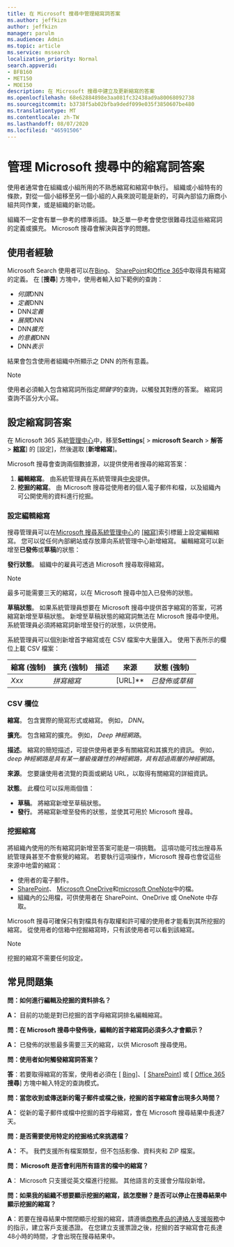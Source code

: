 ```yaml
---
title: 在 Microsoft 搜尋中管理縮寫詞答案
ms.author: jeffkizn
author: jeffkizn
manager: parulm
ms.audience: Admin
ms.topic: article
ms.service: mssearch
localization_priority: Normal
search.appverid:
- BFB160
- MET150
- MOE150
description: 在 Microsoft 搜尋中建立及更新縮寫的答案
ms.openlocfilehash: 68e62884898e3aa081fc32438ad9a80068092738
ms.sourcegitcommit: b3738f5ab02bfba9dedf099e035f3850607be480
ms.translationtype: MT
ms.contentlocale: zh-TW
ms.lasthandoff: 08/07/2020
ms.locfileid: "46591506"
---
```

# <a name="manage-acronyms-answers-in-microsoft-search"></a>管理 Microsoft 搜尋中的縮寫詞答案

使用者通常會在組織或小組所用的不熟悉縮寫和縮寫中執行。 組織或小組特有的條款，對從一個小組移至另一個小組的人員來說可能是新的，可與內部協力廠商小組共同作業，或是組織的新功能。

組織不一定會有單一參考的標準術語。 缺乏單一參考會使您很難尋找這些縮寫詞的定義或擴充。 Microsoft 搜尋會解決與首字的問題。

## <a name="what-users-experience"></a>使用者經驗

Microsoft Search 使用者可以在[Bing](https://Bing.com)、 [SharePoint](https://products.office.com/sharepoint/collaboration)和[Office 365](https://Office.com)中取得具有縮寫的定義。 在 [**搜尋**] 方塊中，使用者輸入如下範例的查詢：

- *何謂*DNN
- *定義*DNN
- DNN*定義*
- *展開*DNN
- DNN*擴充*
- *的意義*DNN
- DNN*表示*

結果會包含使用者組織中所顯示之 DNN 的所有意義。

> [!NOTE]
> 使用者必須輸入包含縮寫詞所指定*關鍵字*的查詢，以觸發其對應的答案。 縮寫詞查詢不區分大小寫。

## <a name="set-up-acronyms-answers"></a>設定縮寫詞答案

在 Microsoft 365 系統[管理中心](https://admin.microsoft.com)中，移至**Settings**[  >  **microsoft Search**  >  **解答**  >  [**縮寫**](https://admin.microsoft.com/Adminportal/Home#/MicrosoftSearch/acronyms)] 的 [設定]，然後選取 [**新增縮寫**]。

Microsoft 搜尋會查詢兩個數據源，以提供使用者搜尋的縮寫答案：

1. **編輯縮寫**。 由系統管理員在系統管理員[中央](https://admin.microsoft.com/Adminportal/Home#/MicrosoftSearch/acronyms)提供。
2. **挖掘的縮寫**。 由 Microsoft 搜尋從使用者的個人電子郵件和檔，以及組織內可公開使用的資料進行挖掘。

### <a name="set-up-editorial-acronyms"></a>設定編輯縮寫

搜尋管理員可以在[Microsoft 搜尋系統管理中心](https://admin.microsoft.com/Adminportal/Home#/MicrosoftSearch)的 [[縮寫]](https://admin.microsoft.com/Adminportal/Home#/MicrosoftSearch/acronyms)索引標籤上設定編輯縮寫。 您可以從任何內部網站或存放庫向系統管理中心新增縮寫。 編輯縮寫可以新增至**已發佈**或**草稿**的狀態：

**發行狀態**。 組織中的雇員可透過 Microsoft 搜尋取得縮寫。

> [!NOTE]
> 最多可能需要三天的縮寫，以在 Microsoft 搜尋中加入已發佈的狀態。

**草稿狀態**。 如果系統管理員想要在 Microsoft 搜尋中提供首字縮寫的答案，可將縮寫新增至草稿狀態。 新增至草稿狀態的縮寫詞無法在 Microsoft 搜尋中使用。 系統管理員必須將縮寫詞新增至發行的狀態，以供使用。

系統管理員可以個別新增首字縮寫或在 CSV 檔案中大量匯入。 使用下表所示的欄位上載 CSV 檔案：

| 縮寫 (強制)  | 擴充 (強制)  | 描述  | 來源 | 狀態 (強制)  |
| --------- | --------- | ---------- | --------- |--------- |
| *Xxx* | *拼寫縮寫* |  | [URL]** | *已發佈或草稿* |

### <a name="csv-fields"></a>CSV 欄位

**縮寫**。 包含實際的簡寫形式或縮寫。 例如， *DNN*。

**擴充**。 包含縮寫的擴充。 例如， *Deep 神經網路*。

**描述**。 縮寫的簡短描述，可提供使用者更多有關縮寫和其擴充的資訊。 例如， *deep 神經網路是具有某一層級複雜性的神經網路，具有超過兩層的神經網路*。

**來源**。 您要讓使用者流覽的頁面或網站 URL，以取得有關縮寫的詳細資訊。

**狀態**。 此欄位可以採用兩個值：

- **草稿**。 將縮寫新增至草稿狀態。
- **發行**。 將縮寫新增至發佈的狀態，並使其可用於 Microsoft 搜尋。

### <a name="mined-acronyms"></a>挖掘縮寫

將組織內使用的所有縮寫詞新增至答案可能是一項挑戰。 這項功能可找出搜尋系統管理員甚至不會察覺的縮寫。 若要執行這項操作，Microsoft 搜尋也會從這些來源中地雷的縮寫：

- 使用者的電子郵件。
- [SharePoint](https://products.office.com/sharepoint/collaboration)、 [Microsoft OneDrive]( https://onedrive.live.com/about/)和[microsoft OneNote](https://www.onenote.com/)中的檔。
- 組織內的公用檔，可供使用者在 SharePoint、OneDrive 或 OneNote 中存取。

Microsoft 搜尋可確保只有對檔具有存取權和許可權的使用者才能看到其所挖掘的縮寫。 從使用者的信箱中挖掘縮寫時，只有該使用者可以看到該縮寫。

> [!NOTE]
> 挖掘的縮寫不需要任何設定。

## <a name="frequently-asked-questions"></a>常見問題集

**問：如何進行編輯及挖掘的資料排名？**

**A：** 目前的功能是對已挖掘的首字母縮寫詞排名編輯縮寫。

**問：在 Microsoft 搜尋中發佈後，編輯的首字縮寫詞必須多久才會顯示？**

**A：** 已發佈的狀態最多需要三天的縮寫，以供 Microsoft 搜尋使用。

**問：使用者如何觸發縮寫詞答案？**

**答**：若要取得縮寫的答案，使用者必須在 [ [Bing](https://bing.com)]、[ [SharePoint](https://products.office.com/sharepoint/collaboration)] 或 [ [Office 365](https://Office.com) **搜尋**] 方塊中輸入特定的查詢模式。

**問：當您收到或傳送新的電子郵件或檔之後，挖掘的首字縮寫會出現多久時間？**

**A：** 從新的電子郵件或檔中挖掘的首字母縮寫，會在 Microsoft 搜尋結果中長達7天。

**問：是否需要使用特定的挖掘格式來挑選檔？**

**A：** 不。 我們支援所有檔案類型，但不包括影像、資料夾和 ZIP 檔案。

**問： Microsoft 是否會利用所有語言的檔中的縮寫？**

**A**： Microsoft 只支援從英文檔進行挖掘。 其他語言的支援會分階段新增。

**問：如果我的組織不想要顯示挖掘的縮寫，該怎麼辦？是否可以停止在搜尋結果中顯示挖掘的縮寫？**

**A**：若要在搜尋結果中關閉顯示挖掘的縮寫，請遵循[商務產品的連絡人支援服務](https://docs.microsoft.com/office365/admin/contact-support-for-business-products?redirectSourcePath=%252f%252farticle%252fContact-Office-365-for-business-support-32a17ca7-6fa0-4870-8a8d-e25ba4ccfd4b&view=o365-worldwide&tabs=online#BKMK_call_support)中的指示，建立客戶支援憑證。
在您建立支援票證之後，挖掘的首字縮寫會花長達48小時的時間，才會出現在搜尋結果中。
